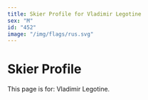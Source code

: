 ```yaml
---
title: Skier Profile for Vladimir Legotine
sex: "M"
id: "452"
image: "/img/flags/rus.svg" 
---
```


# Skier Profile

This page is for: Vladimir Legotine.
    